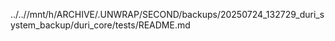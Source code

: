 ../..//mnt/h/ARCHIVE/.UNWRAP/SECOND/backups/20250724_132729_duri_system_backup/duri_core/tests/README.md